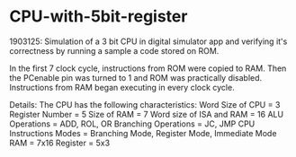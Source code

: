 # CPU-with-5bit-register

1903125: Simulation of a 3 bit CPU in digital simulator app and verifying it's correctness by running a sample a code stored on ROM.

In the first 7 clock cycle, instructions from ROM were copied to RAM. Then the PCenable pin was turned to 1 and ROM was practically disabled. Instructions from RAM began executing in every clock cycle.

Details:
The CPU has the following characteristics:
Word Size of CPU = 3
Register Number = 5
Size of RAM = 7
Word size of ISA and RAM = 16
ALU Operations = ADD, ROL, OR
Branching Operations = JC, JMP
CPU Instructions Modes = Branching Mode, Register Mode, Immediate Mode
RAM = 7x16
Register = 5x3
